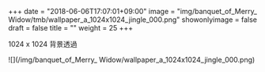 +++
date = "2018-06-06T17:07:01+09:00"
image = "img/banquet_of_Merry_ Widow/tmb/wallpaper_a_1024x1024_jingle_000.png"
showonlyimage = false
draft = false
title = ""
weight = 25
+++

1024 x 1024
背景透過

![](/img/banquet_of_Merry_ Widow/wallpaper_a_1024x1024_jingle_000.png)

